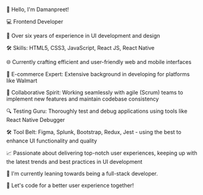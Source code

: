 👋 Hello, I'm Damanpreet!

💻 Frontend Developer

🚀 Over six years of experience in UI development and design

🛠️ Skills: HTML5, CSS3, JavaScript, React JS, React Native

🌐 Currently crafting efficient and user-friendly web and mobile interfaces

🛒 E-commerce Expert: Extensive background in developing for platforms like Walmart

🤝 Collaborative Spirit: Working seamlessly with agile (Scrum) teams to implement new features and maintain codebase consistency

🔍 Testing Guru: Thoroughly test and debug applications using tools like React Native Debugger

🛠️ Tool Belt: Figma, Splunk, Bootstrap, Redux, Jest - using the best to enhance UI functionality and quality

📈 Passionate about delivering top-notch user experiences, keeping up with the latest trends and best practices in UI development

🌱 I'm currently leaning towards being a full-stack developer.

🌟 Let's code for a better user experience together!



<!---
dk-bhullar/dk-bhullar is a ✨ special ✨ repository because its `README.md` (this file) appears on your GitHub profile.
You can click the Preview link to take a look at your changes.
--->
